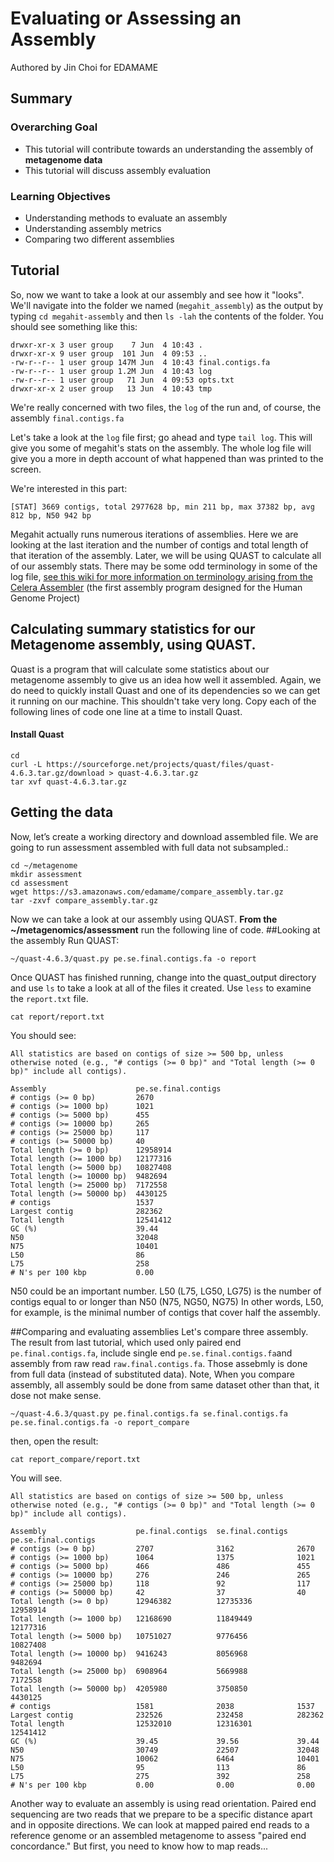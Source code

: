# Evaluating or Assessing an Assembly 

Authored by Jin Choi for EDAMAME 

## Summary

### Overarching Goal
* This tutorial will contribute towards an understanding the assembly of **metagenome data**
* This tutorial will discuss assembly evaluation

### Learning Objectives
* Understanding methods to evaluate an assembly
* Understanding assembly metrics
* Comparing two different assemblies 

## Tutorial
So, now we want to take a look at our assembly and see how it "looks".  We'll navigate into the folder we named (`megahit_assembly`) as the output by typing `cd megahit-assembly` and then `ls -lah` the contents of the folder.  You should see something like this:

```
drwxr-xr-x 3 user group    7 Jun  4 10:43 .
drwxr-xr-x 9 user group  101 Jun  4 09:53 ..
-rw-r--r-- 1 user group 147M Jun  4 10:43 final.contigs.fa
-rw-r--r-- 1 user group 1.2M Jun  4 10:43 log
-rw-r--r-- 1 user group   71 Jun  4 09:53 opts.txt
drwxr-xr-x 2 user group   13 Jun  4 10:43 tmp
```

We're really concerned with two files, the `log` of the run and, of course, the assembly `final.contigs.fa`

Let's take a look at the `log` file first; go ahead and type `tail log`.  This will give you some of megahit's stats on the assembly.  The whole log file will give you a more in depth account of what happened than was printed to the screen.

We're interested in this part:

```
[STAT] 3669 contigs, total 2977628 bp, min 211 bp, max 37382 bp, avg 812 bp, N50 942 bp
```

Megahit actually runs numerous iterations of assemblies. Here we are looking at the last iteration and the number of contigs and total length of that iteration of the assembly. Later, we will be using QUAST to calculate all of our assembly stats.  There may be some odd terminology in some of the log file, [see this wiki for more information on terminology arising from the Celera Assembler](http://wgs-assembler.sourceforge.net/wiki/index.php/Celera_Assembler_Terminology) (the first assembly program designed for the Human Genome Project)


## Calculating summary statistics for our Metagenome assembly, using QUAST. 

Quast is a program that will calculate some statistics about our metagenome assembly to give us an idea how well it assembled. Again, we do need to quickly install Quast and one of its dependencies so we can get it running on our machine. This shouldn't take very long. Copy each of the following lines of code one line at a time to install Quast.
#### Install Quast
```
cd
curl -L https://sourceforge.net/projects/quast/files/quast-4.6.3.tar.gz/download > quast-4.6.3.tar.gz
tar xvf quast-4.6.3.tar.gz
```

## Getting the data
Now, let’s create a working directory and download assembled file. We are going to run assessment assembled with full data not subsampled.:
```
cd ~/metagenome
mkdir assessment
cd assessment
wget https://s3.amazonaws.com/edamame/compare_assembly.tar.gz
tar -zxvf compare_assembly.tar.gz
```

Now we can take a look at our assembly using QUAST. **From the ~/metagenomics/assessment** run the following line of code. 
##Looking at the assembly
Run QUAST:
```
~/quast-4.6.3/quast.py pe.se.final.contigs.fa -o report
```
Once QUAST has finished running, change into the quast_output directory and use `ls` to take a look at all of the files it created. Use `less` to examine the `report.txt` file. 
```
cat report/report.txt
```
You should see:
```
All statistics are based on contigs of size >= 500 bp, unless otherwise noted (e.g., "# contigs (>= 0 bp)" and "Total length (>= 0 bp)" include all contigs).

Assembly                    pe.se.final.contigs
# contigs (>= 0 bp)         2670               
# contigs (>= 1000 bp)      1021               
# contigs (>= 5000 bp)      455                
# contigs (>= 10000 bp)     265                
# contigs (>= 25000 bp)     117                
# contigs (>= 50000 bp)     40                 
Total length (>= 0 bp)      12958914           
Total length (>= 1000 bp)   12177316           
Total length (>= 5000 bp)   10827408           
Total length (>= 10000 bp)  9482694            
Total length (>= 25000 bp)  7172558            
Total length (>= 50000 bp)  4430125            
# contigs                   1537               
Largest contig              282362             
Total length                12541412           
GC (%)                      39.44              
N50                         32048              
N75                         10401              
L50                         86                 
L75                         258                
# N's per 100 kbp           0.00    
```
N50 could be an important number. L50 (L75, LG50, LG75) is the number of contigs equal to or longer than N50 (N75, NG50, NG75)
In other words, L50, for example, is the minimal number of contigs that cover half the assembly.

##Comparing and evaluating assemblies 
Let's compare three assembly. The result from last tutorial, which used only paired end `pe.final.contigs.fa`, include single end `pe.se.final.contigs.fa`and assembly from raw read `raw.final.contigs.fa`. Those assebmly is done from full data (instead of substituted data). Note, When you compare assembly, all assembly sould be done from same dataset other than that, it dose not make sense. 
```
~/quast-4.6.3/quast.py pe.final.contigs.fa se.final.contigs.fa pe.se.final.contigs.fa -o report_compare
```
then, open the result:
```
cat report_compare/report.txt
```
You will see.
```
All statistics are based on contigs of size >= 500 bp, unless otherwise noted (e.g., "# contigs (>= 0 bp)" and "Total length (>= 0 bp)" include all contigs).

Assembly                    pe.final.contigs  se.final.contigs  pe.se.final.contigs
# contigs (>= 0 bp)         2707              3162              2670               
# contigs (>= 1000 bp)      1064              1375              1021               
# contigs (>= 5000 bp)      466               486               455                
# contigs (>= 10000 bp)     276               246               265                
# contigs (>= 25000 bp)     118               92                117                
# contigs (>= 50000 bp)     42                37                40                 
Total length (>= 0 bp)      12946382          12735336          12958914           
Total length (>= 1000 bp)   12168690          11849449          12177316           
Total length (>= 5000 bp)   10751027          9776456           10827408           
Total length (>= 10000 bp)  9416243           8056968           9482694            
Total length (>= 25000 bp)  6908964           5669988           7172558            
Total length (>= 50000 bp)  4205980           3750850           4430125            
# contigs                   1581              2038              1537               
Largest contig              232526            232458            282362             
Total length                12532010          12316301          12541412           
GC (%)                      39.45             39.56             39.44              
N50                         30749             22507             32048              
N75                         10062             6464              10401              
L50                         95                113               86                 
L75                         275               392               258                
# N's per 100 kbp           0.00              0.00              0.00     
```

Another way to evaluate an assembly is using read orientation.  Paired end sequencing are two reads that we prepare to be a specific distance apart and in opposite directions.  We can look at mapped paired end reads to a reference genome or an assembled metagenome to assess "paired end concordance."  But first, you need to know how to map reads...
